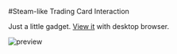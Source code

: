 #Steam-like Trading Card Interaction

Just a little gadget. [View it](https://steam-like-card-curation.vercel.app/) with desktop browser.

![preview](preview.gif)